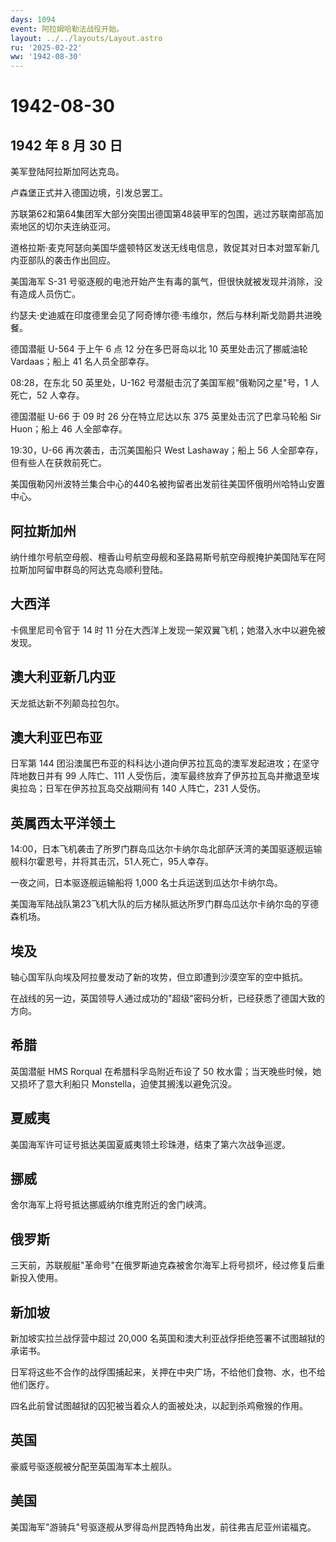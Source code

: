 ```yaml
---
days: 1094
event: 阿拉姆哈勒法战役开始。
layout: ../../layouts/Layout.astro
ru: '2025-02-22'
ww: '1942-08-30'
---
```


# 1942-08-30

## 1942 年 8 月 30 日

美军登陆阿拉斯加阿达克岛。

卢森堡正式并入德国边境，引发总罢工。

苏联第62和第64集团军大部分突围出德国第48装甲军的包围，逃过苏联南部高加索地区的切尔夫连纳亚河。

道格拉斯·麦克阿瑟向美国华盛顿特区发送无线电信息，敦促其对日本对盟军新几内亚部队的袭击作出回应。

美国海军 S-31
号驱逐舰的电池开始产生有毒的氯气，但很快就被发现并消除，没有造成人员伤亡。

约瑟夫·史迪威在印度德里会见了阿奇博尔德·韦维尔，然后与林利斯戈勋爵共进晚餐。

德国潜艇 U-564 于上午 6 点 12 分在多巴哥岛以北 10 英里处击沉了挪威油轮
Vardaas；船上 41 名人员全部幸存。

08:28，在东北 50 英里处，U-162 号潜艇击沉了美国军舰"俄勒冈之星"号，1
人死亡，52 人幸存。

德国潜艇 U-66 于 09 时 26 分在特立尼达以东 375 英里处击沉了巴拿马轮船
Sir Huon；船上 46 人全部幸存。

19:30，U-66 再次袭击，击沉美国船只 West Lashaway；船上 56
人全部幸存，但有些人在获救前死亡。

美国俄勒冈州波特兰集合中心的440名被拘留者出发前往美国怀俄明州哈特山安置中心。

## 阿拉斯加州

纳什维尔号航空母舰、檀香山号航空母舰和圣路易斯号航空母舰掩护美国陆军在阿拉斯加阿留申群岛的阿达克岛顺利登陆。

## 大西洋

卡佩里尼司令官于 14 时 11
分在大西洋上发现一架双翼飞机；她潜入水中以避免被发现。

## 澳大利亚新几内亚

天龙抵达新不列颠岛拉包尔。

## 澳大利亚巴布亚

日军第 144
团沿澳属巴布亚的科科达小道向伊苏拉瓦岛的澳军发起进攻；在坚守阵地数日并有
99 人阵亡、111
人受伤后，澳军最终放弃了伊苏拉瓦岛并撤退至埃奥拉岛；日军在伊苏拉瓦岛交战期间有
140 人阵亡，231 人受伤。

## 英属西太平洋领土

14:00，日本飞机袭击了所罗门群岛瓜达尔卡纳尔岛北部萨沃湾的美国驱逐舰运输舰科尔霍恩号，并将其击沉，51人死亡，95人幸存。

一夜之间，日本驱逐舰运输船将 1,000 名士兵运送到瓜达尔卡纳尔岛。

美国海军陆战队第23飞机大队的后方梯队抵达所罗门群岛瓜达尔卡纳尔岛的亨德森机场。

## 埃及

轴心国军队向埃及阿拉曼发动了新的攻势，但立即遭到沙漠空军的空中抵抗。

在战线的另一边，英国领导人通过成功的"超级"密码分析，已经获悉了德国大致的方向。

## 希腊

英国潜艇 HMS Rorqual 在希腊科孚岛附近布设了 50
枚水雷；当天晚些时候，她又损坏了意大利船只
Monstella，迫使其搁浅以避免沉没。

## 夏威夷

美国海军许可证号抵达美国夏威夷领土珍珠港，结束了第六次战争巡逻。

## 挪威

舍尔海军上将号抵达挪威纳尔维克附近的舍门峡湾。

## 俄罗斯

三天前，苏联舰艇"革命号"在俄罗斯迪克森被舍尔海军上将号损坏，经过修复后重新投入使用。

## 新加坡

新加坡实拉兰战俘营中超过 20,000
名英国和澳大利亚战俘拒绝签署不试图越狱的承诺书。

日军将这些不合作的战俘围捕起来，关押在中央广场，不给他们食物、水，也不给他们医疗。

四名此前曾试图越狱的囚犯被当着众人的面被处决，以起到杀鸡儆猴的作用。

## 英国

豪威号驱逐舰被分配至英国海军本土舰队。

## 美国

美国海军"游骑兵"号驱逐舰从罗得岛州昆西特角出发，前往弗吉尼亚州诺福克。